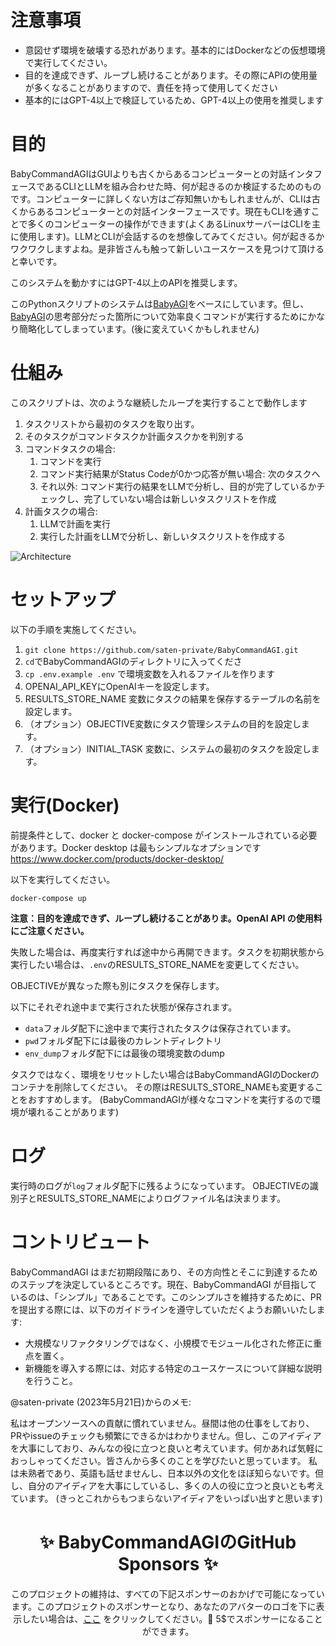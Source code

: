 # 注意事項

- 意図せず環境を破壊する恐れがあります。基本的にはDockerなどの仮想環境で実行してください。
- 目的を達成できず、ループし続けることがあります。その際にAPIの使用量が多くなることがありますので、責任を持って使用してください
- 基本的にはGPT-4以上で検証しているため、GPT-4以上の使用を推奨します

# 目的

BabyCommandAGIはGUIよりも古くからあるコンピューターとの対話インタフェースであるCLIとLLMを組み合わせた時、何が起きるのか検証するためのものです。コンピューターに詳しくない方はご存知無いかもしれませんが、CLIは古くからあるコンピューターとの対話インターフェースです。現在もCLIを通すことで多くのコンピューターの操作ができます(よくあるLinuxサーバーはCLIを主に使用します)。LLMとCLIが会話するのを想像してみてください。何が起きるかワクワクしますよね。是非皆さんも触って新しいユースケースを見つけて頂けると幸いです。

このシステムを動かすにはGPT-4以上のAPIを推奨します。

このPythonスクリプトのシステムは[BabyAGI](https://github.com/yoheinakajima/babyagi)をベースにしています。但し、[BabyAGI](https://github.com/yoheinakajima/babyagi)の思考部分だった箇所について効率良くコマンドが実行するためにかなり簡略化してしまっています。(後に変えていくかもしれません)

# 仕組み

このスクリプトは、次のような継続したループを実行することで動作します

1. タスクリストから最初のタスクを取り出す。
2. そのタスクがコマンドタスクか計画タスクかを判別する
3. コマンドタスクの場合:
    1. コマンドを実行
    2. コマンド実行結果がStatus Codeが0かつ応答が無い場合:
        次のタスクへ
    3. それ以外:
        コマンド実行の結果をLLMで分析し、目的が完了しているかチェックし、完了していない場合は新しいタスクリストを作成
4. 計画タスクの場合:
    1. LLMで計画を実行
    2. 実行した計画をLLMで分析し、新しいタスクリストを作成する

![Architecture](docs/Architecture.png)

# セットアップ

以下の手順を実施してください。

1. ```git clone https://github.com/saten-private/BabyCommandAGI.git```
2. ```cd```でBabyCommandAGIのディレクトリに入ってくださ
3. ```cp .env.example .env``` で環境変数を入れるファイルを作ります
4. OPENAI_API_KEYにOpenAIキーを設定します。
5. RESULTS_STORE_NAME 変数にタスクの結果を保存するテーブルの名前を設定します。
6. （オプション）OBJECTIVE変数にタスク管理システムの目的を設定します。
7. （オプション）INITIAL_TASK 変数に、システムの最初のタスクを設定します。

# 実行(Docker)

前提条件として、docker と docker-compose がインストールされている必要があります。Docker desktop は最もシンプルなオプションです https://www.docker.com/products/docker-desktop/

以下を実行してください。

```
docker-compose up
```

**注意：目的を達成できず、ループし続けることがありま。OpenAI API の使用料にご注意ください。**

失敗した場合は、再度実行すれば途中から再開できます。タスクを初期状態から実行したい場合は、```.env```のRESULTS_STORE_NAMEを変更してください。

OBJECTIVEが異なった際も別にタスクを保存します。

以下にそれぞれ途中まで実行された状態が保存されます。
- ```data```フォルダ配下に途中まで実行されたタスクは保存されています。
- ```pwd```フォルダ配下には最後のカレントディレクトリ
- ```env_dump```フォルダ配下には最後の環境変数のdump

タスクではなく、環境をリセットしたい場合はBabyCommandAGIのDockerのコンテナを削除してください。
その際はRESULTS_STORE_NAMEも変更することをおすすめします。
(BabyCommandAGIが様々なコマンドを実行するので環境が壊れることがあります)

# ログ

実行時のログが```log```フォルダ配下に残るようになっています。
OBJECTIVEの識別子とRESULTS_STORE_NAMEによりログファイル名は決まります。

# コントリビュート

BabyCommandAGI はまだ初期段階にあり、その方向性とそこに到達するためのステップを決定しているところです。現在、BabyCommandAGI が目指しているのは、「シンプル」であることです。このシンプルさを維持するために、PR を提出する際には、以下のガイドラインを遵守していただくようお願いいたします:

- 大規模なリファクタリングではなく、小規模でモジュール化された修正に重点を置く。
- 新機能を導入する際には、対応する特定のユースケースについて詳細な説明を行うこと。

@saten-private (2023年5月21日)からのメモ:

私はオープンソースへの貢献に慣れていません。昼間は他の仕事をしており、PRやissueのチェックも頻繁にできるかはわかりません。但し、このアイディアを大事にしており、みんなの役に立つと良いと考えています。何かあれば気軽におっしゃってください。皆さんから多くのことを学びたいと思っています。
私は未熟者であり、英語も話せませんし、日本以外の文化をほぼ知らないです。但し、自分のアイディアを大事にしているし、多くの人の役に立つと良いとも考えています。
(きっとこれからもつまらないアイディアをいっぱい出すと思います)

<h1 align="center">
  ✨ BabyCommandAGIのGitHub Sponsors ✨
</h1>

<p align="center">
 このプロジェクトの維持は、すべての下記スポンサーのおかげで可能になっています。このプロジェクトのスポンサーとなり、あなたのアバターのロゴを下に表示したい場合は、<a href="https://github.com/sponsors/saten-private">ここ</a> をクリックしてください。💖 5$でスポンサーになることができます。
</p>

<p align="center">
<!-- sponsors --><!-- sponsors -->
</p>
